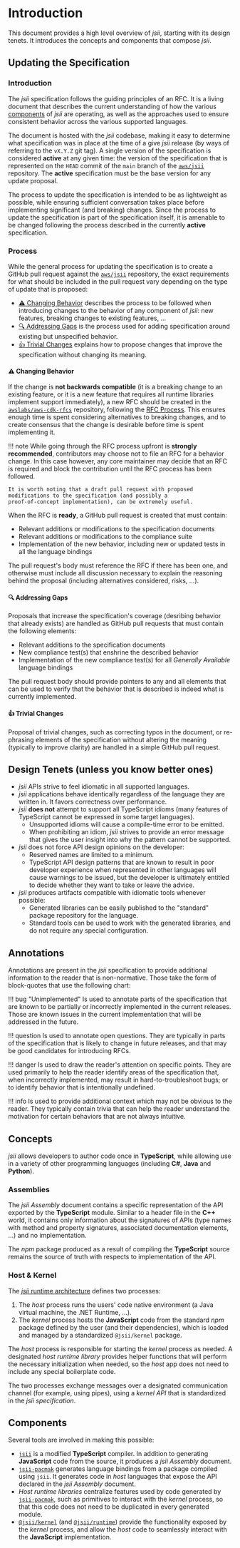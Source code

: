 # Introduction

This document provides a high level overview of _jsii_, starting with its design tenets. It introduces the concepts and
components that compose _jsii_.

## Updating the Specification

### Introduction

The _jsii_ specification follows the guiding principles of an RFC. It is a living document that describes the current
understanding of how the various [components](#components) of _jsii_ are operating, as well as the approaches used to
ensure consistent behavior across the various supported languages.

The document is hosted with the _jsii_ codebase, making it easy to determine what specification was in place at the time
of a give _jsii_ release (by ways of referring to the `vX.Y.Z` git tag). A single version of the specification is
considered **active** at any given time: the version of the specification that is represented on the `HEAD` commit of
the `main` branch of the [`aws/jsii`][aws/jsii] repository. The **active** specification must be the base version for
any update proposal.

[aws/jsii]: https://github.com/aws/jsii

The process to update the specification is intended to be as lightweight as possible, while ensuring sufficient
conversation takes place before implementing significant (and breaking) changes. Since the process to update the
specification is part of the specification itself, it is amenable to be changed following the process described in the
currently **active** specification.

### Process

While the general process for updating the specification is to create a GitHub pull request against the
[`aws/jsii`][aws/jsii] repository, the exact requirements for what should be included in the pull request vary depending
on the type of update that is proposed:

- [:warning: Changing Behavior](#new-behavior) describes the process to be followed when introducing changes to the
  behavior of any component of _jsii_: new features, breaking changes to existing features, ...
- [:mag: Addressing Gaps](#addressing-gaps) is the process used for adding specification around existing but unspecified
  behavior.
- [:thumbsup: Trivial Changes](#trivial) explains how to propose changes that improve the specification without changing
  its meaning.

#### <a id="new-behavior"></a> :warning: Changing Behavior

If the change is **not backwards compatible** (it is a breaking change to an existing feature, or it is a new feature
that requires all runtime libraries implement support immediately), a new RFC should be created in the
[`awslabs/aws-cdk-rfcs`][awslabs/aws-cdk-rfcs] repository, following the [RFC Process]. This ensures enough time is
spent considering alternatives to breaking changes, and to create consensus that the change is desirable before time is
spent implementing it.

[awslabs/aws-cdk-rfcs]: https://github.com/awslabs/aws-cdk-rfcs
[rfc process]: https://github.com/aws/aws-cdk-rfcs#what-the-process-is

!!! note
    While going through the RFC process upfront is **strongly recommended**, contributors may choose not to file an RFC
    for a behavior change. In this case however, any core maintainer may decide that an RFC is required and block the
    contribution until the RFC process has been followed.

    It is worth noting that a draft pull request with proposed modifications to the specification (and possibly a
    proof-of-concept implementation), can be extremely useful.

When the RFC is **ready**, a GitHub pull request is created that must contain:

- Relevant additions or modifications to the specification documents
- Relevant additions or modifications to the compliance suite
- Implementation of the new behavior, including new or updated tests in all the language bindings

The pull request's body must reference the RFC if there has been one, and otherwise must include all discussion
necessary to explain the reasoning behind the proposal (including alternatives considered, risks, ...).

#### <a id="addressing-gaps"></a> :mag: Addressing Gaps

Proposals that increase the specification's coverage (desribing behavior that already exists) are handled as GitHub pull
requests that must contain the following elements:

- Relevant additions to the specification documents
- New compliance test(s) that enshrine the described behavior
- Implementation of the new compliance test(s) for all _Generally Available_ language bindings

The pull request body should provide pointers to any and all elements that can be used to verify that the behavior that
is described is indeed what is currently implemented.

#### <a id="trivial"></a> :thumbsup: Trivial Changes

Proposal of trivial changes, such as correcting typos in the document, or re-phrasing elements of the specification
without altering the meaning (typically to improve clarity) are handled in a simple GitHub pull request.

## Design Tenets (unless you know better ones)

- _jsii_ APIs strive to feel idiomatic in all supported languages.
- _jsii_ applications behave identically regardless of the language they are written in. It favors correctness over
  performance.
- _jsii_ **does not** attempt to support all TypeScript idioms (many features of TypeScript cannot be expressed in some
  target languages).
  - Unsupported idioms will cause a compile-time error to be emitted.
  - When prohibiting an idiom, _jsii_ strives to provide an error message that gives the user insight into why the
    pattern cannot be supported.
- _jsii_ does not force API design opinions on the developer:
  - Reserved names are limited to a minimum.
  - TypeScript API design patterns that are known to result in poor developer experience when represented in other
    languages will cause warnings to be issued, but the developer is ultimately entitled to decide whether they want to
    take or leave the advice.
- _jsii_ produces artifacts compatible with idiomatic tools whenever possible:
  - Generated libraries can be easily published to the "standard" package repository for the language.
  - Standard tools can be used to work with the generated libraries, and do not require any special configuration.

## Annotations

Annotations are present in the _jsii_ specification to provide additional information to the reader that is
non-normative. Those take the form of block-quotes that use the following chart:

!!! bug "Unimplemented"
    Is used to annotate parts of the specification that are known to be partially or incorrectly implemented in the
    current releases. Those are known issues in the current implementation that will be addressed in the future.

!!! question
    Is used to annotate open questions. They are typically in parts of the specification that is likely to change in
    future releases, and that may be good candidates for introducing RFCs.

!!! danger
    Is used to draw the reader's attention on specific points. They are used primarily to help the reader identify areas
    of the specification that, when incorrectly implemented, may result in hard-to-troubleshoot bugs; or to identify
    behavior that is intentionally undefined.

!!! info
    Is used to provide additional context which may not be obvious to the reader. They typically contain trivia that can
    help the reader understand the motivation for certain behaviors that are not always intuitive.

## Concepts

_jsii_ allows developers to author code once in **TypeScript**, while allowing use in a variety of other programming
languages (including **C#**, **Java** and **Python**).

### Assemblies

The _jsii Assembly_ document contains a specific representation of the API exported by the **TypeScript** module.
Similar to a header file in the **C++** world, it contains only information about the signatures of APIs (type names
with method and property signatures, associated documentation elements, ...) and no implementation.

The _npm_ package produced as a result of compiling the **TypeScript** source remains the source of truth with respects
to implementation of the API.

### Host & Kernel

The [_jsii_ runtime architecture][runtime-architecture] defines two processes:

1. The _host_ process runs the users' code native environment (a Java virtual machine, the .NET Runtime, ...).
2. The _kernel_ process hosts the **JavaScript** code from the standard _npm_ package defined by the user (and their
   dependencies), which is loaded and managed by a standardized `@jsii/kernel` package.

The _host_ process is responsible for starting the _kernel_ process as needed. A designated _host runtime library_
provides helper functions that will perform the necessary initialization when needed, so the _host_ app does not need to
include any special boilerplate code.

The two processes exchange messages over a designated communication channel (for example, using pipes), using a _kernel
API_ that is standardized in the _jsii specification_.

[runtime-architecture]: ../home/runtime-architecture.md

## Components

Several tools are involved in making this possible:

- [`jsii`][jsii] is a modified **TypeScript** compiler. In addition to generating **JavaScript** code from the source, it
  produces a _jsii Assembly_ document.
- [`jsii-pacmak`][jsii-pacmak] generates language bindings from a package compiled using `jsii`. It generates code in _host_
  languages that expose the API declared in the _jsii Assembly_ document.
- _Host runtime libraries_ centralize features used by code generated by [`jsii-pacmak`][jsii-pacmak], such as primitives to interact
  with the _kernel_ process, so that this code does not need to be duplicated in every generated module.
- [`@jsii/kernel`][@jsii/kernel] (and [`@jsii/runtime`][@jsii/runtime]) provide the functionality exposed by the _kernel_ process, and allow the
  _host_ code to seamlessly interact with the **JavaScript** implementation.

[jsii]: https://github.com/aws/jsii/tree/main/packages/jsii
[jsii-pacmak]: https://github.com/aws/jsii/tree/main/packages/jsii-pacmak
[@jsii/kernel]: https://github.com/aws/jsii/tree/main/packages/@jsii/kernel
[@jsii/runtime]: https://github.com/aws/jsii/tree/main/packages/@jsii/runtime
